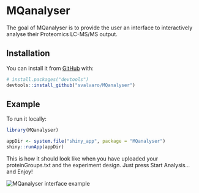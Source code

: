 
<!-- README.md is generated from README.Rmd. Please edit that file -->

# MQanalyser

<!-- badges: start -->

<!-- badges: end -->

The goal of MQanalyser is to provide the user an interface to
interactively analyse their Proteomics LC-MS/MS output.

## Installation

You can install it from [GitHub](https://github.com/) with:

``` r
# install.packages("devtools")
devtools::install_github("svalvaro/MQanalyser")
```

## Example

To run it locally:

``` r
library(MQanalyser)

appDir <- system.file("shiny_app", package = "MQanalyser")
shiny::runApp(appDir)
```

This is how it should look like when you have uploaded your
proteinGroups.txt and the experiment design. Just press Start Analysis…
and Enjoy\!

![MQanalyser interface
example](https://user-images.githubusercontent.com/71273913/116370048-4e327100-a80a-11eb-9452-9fc29a38c6c6.png)
